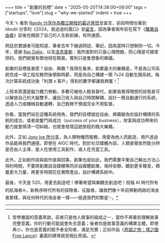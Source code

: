 +++
title = "創業的目標"
date = "2025-05-20T14:38:00+08:00"
tags = ["startups", "love"]
slug = "why-we-started"
indent = true
+++

今天 𝕏 看到 [Randy 分享作為獨立開發的最近感悟](https://x.com/randyloop/status/1924689182712332376)並留言，前段時間也看到 idoubi 分享的《2024，我追過的風口》並[留言](https://github.com/idoubi/idoubi.github.io/issues/20#issuecomment-2764544280)，因為筆者兩年前在寫下《[職業自由者](https://yixiuer.me/aphorism/prefession-free/)》前後也開啟了自己的人生新航線，有所通感。

网誌忠實讀者可能知道，筆者去年下線過网誌、筆記，因為當時只想刪除一切。今年，感謝 [Ray Dalio](https://reuixiy.notion.site/1aac9131ed4f80a4a64bcab18723e0aa)，以及[洛克斐勒](https://reuixiy.notion.site/1bdc9131ed4f8033ab88ca3e0f5bd7aa)：我所面對的只是心理問題，而心理是可被掌控的。我們總覺有箇地球在鞋面，實則只是隻想象的螞蟻。

創業的目標是甚麼？自由、興趣？我現在看來，創業最大的樂趣是，不是為公司系統完成一項工程任務然後領取時薪，而是為自己構建一箇 7x24 自動生錢系統，每次計算系統成功後「利潤 x 客戶」得到的數字都讓我興奮！[^1]

上班本質還是腦力體力勞動，多數可被他人輕易替代，創業我覺得理想的狀態是可以解放自己的大腦雙手，讓自己收入與自己時間解耦，設計一箇自動運行的系統，透過人力或機械自動運轉，自己輕微干預或完全不用監督。

你看，當我們站在這種系統視角，我們的目標就從自由、興趣變為你設計構建的系統的成功，或者說奮鬥與成功（success of your business），財富與成功帶來的動力就會掃清一切糾結，也就會發現這趟旅程的極大樂趣。

此外，正如 [Jony Ive 所分享](https://reuixiy.notion.site/1fbc9131ed4f8032a5e6cd7bfad8cbb3)，為人類物種而服務，用愛為他人而創造，用戶透過作品能與我們通感。即使在 AIGC 時代，對於社交媒體內容，人類直覺依然能分辨是否由人主導，是人在使用工具創作，或人在充當工具。

此外，正如創作談與創作是兩回事，創業也是如此，我們需要平衡自己輸出方法心得的時間，不要將創業談自媒體等同非自媒體創業，保持安靜，聽到更多聲音，積蓄更大力量，將更多時間花在實際產出，設計構建系統中。

最後，今天是 520，用愛去創造吧！帶著希望與樂觀去創造吧！祝福 AI 時代所有的航海者⛵️，新秩序時代所有的探險者、征服者，讓我們像十年前移動网路的淘金者那樣，與任何時代的淘金者一樣——抵達我們的繁星✨。[*](https://reuixiy.notion.site/1f9c9131ed4f8063a0ebfa570c9ad307)

---

[^1]: 哲學層面的意義來說，前者只是他人敘事的組成之一，當你不再看到理解故事完整意義，你的行動可能就會失去意義；後者你是故事意義的構建主體，即使再小，你也是意義的賦予者全知者，滿足充實；正如作品《[奇諾之旅：塔之國 Free Lance](https://reuixiy.notion.site/1efc9131ed4f8047816ad04c98c0d2e1)》裏面的建塔居民相比奇諾。